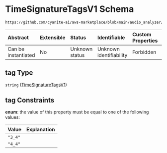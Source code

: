 # TimeSignatureTagsV1 Schema

```txt
https://github.com/cyanite-ai/aws-marketplace/blob/main/audio_analyzer/schemes/marketplace_v1/schema/TaggingV8.schema.json#/$defs/TimeSignatureV1/properties/tag
```



| Abstract            | Extensible | Status         | Identifiable            | Custom Properties | Additional Properties | Access Restrictions | Defined In                                                                     |
| :------------------ | :--------- | :------------- | :---------------------- | :---------------- | :-------------------- | :------------------ | :----------------------------------------------------------------------------- |
| Can be instantiated | No         | Unknown status | Unknown identifiability | Forbidden         | Allowed               | none                | [TaggingV8.schema.json\*](../out/TaggingV8.schema.json "open original schema") |

## tag Type

`string` ([TimeSignatureTagsV1](taggingv8-defs-timesignaturetagsv1.md))

## tag Constraints

**enum**: the value of this property must be equal to one of the following values:

| Value   | Explanation |
| :------ | :---------- |
| `"3_4"` |             |
| `"4_4"` |             |
